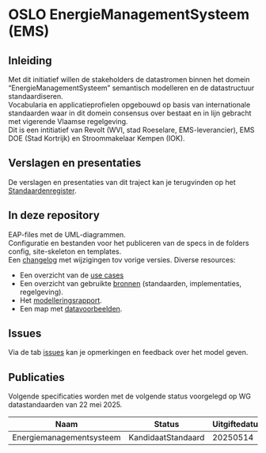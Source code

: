 # OSLO EnergieManagementSysteem (EMS)

## Inleiding

Met dit initiatief willen de stakeholders de datastromen binnen het domein “EnergieManagementSysteem” semantisch modelleren en de datastructuur standaardiseren.\
Vocabularia en applicatieprofielen opgebouwd op basis van internationale standaarden waar in dit domein consensus over bestaat en in lijn gebracht met vigerende Vlaamse regelgeving.\
Dit is een intitiatief van Revolt (WVI, stad Roeselare, EMS-leverancier),  EMS DOE (Stad Kortrijk) en Stroommakelaar Kempen (IOK).

## Verslagen en presentaties

De verslagen en presentaties van dit traject kan je terugvinden op het [Standaardenregister](https://data.vlaanderen.be/standaarden/applicatieprofiel-energiemanagementsysteem).

## In deze repository

EAP-files met de UML-diagrammen.\
Configuratie en bestanden voor het publiceren van de specs in de folders config, site-skeleton en templates.\
Een [changelog](https://github.com/Informatievlaanderen/OSLOthema-EnergieManagementSystem/blob/main/CHANGELOG) met wijzigingen tov vorige versies.
Diverse resources:
- Een overzicht van de [use cases](https://github.com/Informatievlaanderen/OSLOthema-EnergieManagementSystem/blob/main/resources/use-cases.md)
- Een overzicht van gebruikte [bronnen](https://github.com/Informatievlaanderen/OSLOthema-EnergieManagementSystem/blob/main/resources/bronnen.md) (standaarden, implementaties, regelgeving).
- Het [modelleringsrapport](https://github.com/Informatievlaanderen/OSLOthema-EnergieManagementSystem/blob/main/resources/ModelleerrapportEMS.pdf).
- Een map met [datavoorbeelden](https://github.com/Informatievlaanderen/OSLOthema-EnergieManagementSystem/tree/main/resources/datavoorbeelden).

## Issues

Via de tab [issues](https://github.com/Informatievlaanderen/OSLOthema-EnergieManagementSystem/issues) kan je opmerkingen en feedback over het model geven.

## Publicaties

Volgende specificaties worden met de volgende status voorgelegd op WG datastandaarden van 22 mei 2025.

| Naam|Status|Uitgiftedatum|AP|VOC|
| --- |--- |---|---|---|
|Energiemanagementsysteem|KandidaatStandaard|20250514|[Link](https://data.vlaanderen.be/doc/applicatieprofiel/energiemanagementsysteem/)|NVT|
